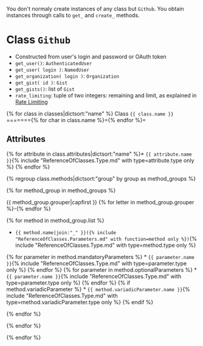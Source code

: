 You don't normaly create instances of any class but `Github`.
You obtain instances through calls to `get_` and `create_` methods.

Class `Github`
==============
* Constructed from user's login and password or OAuth token
* `get_user()`: `AuthenticatedUser`
* `get_user( login )`: `NamedUser`
* `get_organization( login )`: `Organization`
* `get_gist( id )`: `Gist`
* `get_gists()`: list of `Gist`
* `rate_limiting`: tuple of two integers: remaining and limit, as explained in [Rate Limiting](http://developer.github.com/v3/#rate-limiting)

{% for class in classes|dictsort:"name" %}
Class `{{ class.name }}`
======={% for char in class.name %}={% endfor %}=

Attributes
----------
{% for attribute in class.attributes|dictsort:"name" %}* `{{ attribute.name }}`{% include "ReferenceOfClasses.Type.md" with type=attribute.type only %}
{% endfor %}

{% regroup class.methods|dictsort:"group" by group as method_groups %}

{% for method_group in method_groups %}

{{ method_group.grouper|capfirst }}
{% for letter in method_group.grouper %}-{% endfor %}

{% for method in method_group.list %}

* `{{ method.name|join:"_" }}({% include "ReferenceOfClasses.Parameters.md" with function=method only %})`{% include "ReferenceOfClasses.Type.md" with type=method.type only %}

{% for parameter in method.mandatoryParameters %}
    * `{{ parameter.name }}`{% include "ReferenceOfClasses.Type.md" with type=parameter.type only %}
{% endfor %}
{% for parameter in method.optionalParameters %}
    * `{{ parameter.name }}`{% include "ReferenceOfClasses.Type.md" with type=parameter.type only %}
{% endfor %}
{% if method.variadicParameter %}
    * `{{ method.variadicParameter.name }}`{% include "ReferenceOfClasses.Type.md" with type=method.variadicParameter.type only %}
{% endif %}

{% endfor %}

{% endfor %}

{% endfor %}
